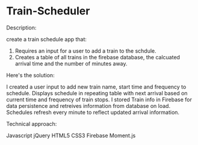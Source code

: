 # Train-Scheduler
Description: 

create a train schedule app that:
   1. Requires an input for a user to add a train to the schdule.
   2. Creates a table of all trains in the firebase database, the calcuated arrival time and the number of minutes away.

Here's the solution:

I created a user input to add new train name, start time and frequency to schedule. 
Displays schedule in repeating table with next arrival based on current time and frequency of train stops. 
I stored Train info in Firebase for data persistence and retreives information from database on load. 
Schedules refresh every minute to reflect updated arrival information. 

Technical approach:

Javascript
jQuery
HTML5
CSS3
Firebase
Moment.js

